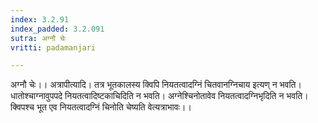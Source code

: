 ```yaml
---
index: 3.2.91
index_padded: 3.2.091
sutra: अग्नौ चेः
vritti: padamanjari

---
```

अग्नौ चेः।। अत्रापीत्यादि। तत्र भूतकालस्य क्विपि नियतत्वादग्निं चितवानग्निचाय इत्यण् न भवति। धातोश्चाग्नावुपपदे नियतत्वादिष्टकाचिदिति न भवति। अग्नेश्चिनोतावेव नियतत्वादग्निभृदिति न भवति। क्विपश्च भूत एव नियतत्वादग्निं चिनोति चेष्यति वेत्यत्राभावः।।